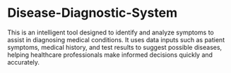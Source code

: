 # Disease-Diagnostic-System
This is an intelligent tool designed to identify and analyze symptoms to assist in diagnosing medical conditions. It uses data inputs such as patient symptoms, medical history, and test results to suggest possible diseases, helping healthcare professionals make informed decisions quickly and accurately.

